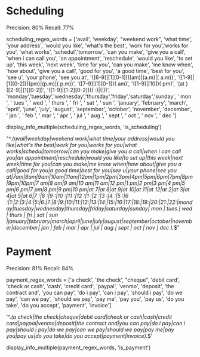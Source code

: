 # Scheduling

Precision: 80%
Recall: 77%

scheduling_regex_words = ['avail', 
                          'weekday', "weekend work", 'what time', 
                          'your address', 'would you like', 'what\'s the best',
                          'work for you','works for you', 'what works', 
                          'schedul','tomorrow',
                          'can you make', 'give you a call', 
                          'when i can call you', 'an appointment',
                          'reschedule', 'would you like', 'to set up', 'this week', 'next week',
                          'time for you',
                          'can you make', 'me know when', 'how about',
                          'give you a call', 'good for you', 'a good time',
                          'best for you', 'see u', 'your phone', 'see you at',
                          '([6-9]|[1][0-1])((am)|(a.m)|( a.m))',
                          '([1-9]|[1][0-2])((pm)|(p.m)|( p.m))',
                          '([7-9]|[1][0-1])( am)',
                          '([1-9]|[10])( pm)',
                          '(at )([2-9]|[1][0-2])',
                          '([1-9]|[1-2][0-2])(( :)|(:))',
                          'monday','tuesday','wednesday','thursday','friday','saturday','sunday',
                          ' mon ', ' tues ', ' wed ', ' thurs ', ' fri ', ' sat ', ' sun ',
                          'january', 'february', 'march', 'april', 'june', 
                          'july', 'august', 'september', 'october', 'november', 'december',
                          ' jan ', ' feb ', ' mar ', ' apr ', ' jul ', ' aug ', ' sept ',
                          ' oct ', ' nov ', ' dec ']

display_info_multiple(scheduling_regex_words, 'is_scheduling')

"^.*(avail|weekday|weekend work|what time|your address|would you like|what's the best|work for you|works for you|what works|schedul|tomorrow|can you make|give you a call|when i can call you|an appointment|reschedule|would you like|to set up|this week|next week|time for you|can you make|me know when|how about|give you a call|good for you|a good time|best for you|see u|your phone|see you at|7am|8am|9am|10am|11am|12pm|1pm|2pm|3pm|4pm|5pm|6pm|7pm|8pm|9pm|10pm|7 am|8 am|9 am|10 am|11 am|12 pm|1 pm|2 pm|3 pm|4 pm|5 pm|6 pm|7 pm|8 pm|9 pm|10 pm|at 7|at 8|at 9|at 10|at 11|at 12|at 2|at 3|at 4|at 5|at 6|7 :|8 :|9 :|10 :|11 :|12 :|1 :|2 :|3 :|4 :|5 :|6 :|1:|2:|3:|4:|5:|6:|7:|8:|9:|10:|11:|12:|13:|14:|15:|16:|17:|18:|19:|20:|21:|22:|monday|tuesday|wednesday|thursday|friday|saturday|sunday| mon | tues | wed | thurs | fri | sat | sun |january|february|march|april|june|july|august|september|october|november|december| jan | feb | mar | apr | jul | aug | sept | oct | nov | dec ).*$"

# Payment

Precision: 81%
Recall: 84%

payment_regex_words = ['a check', 'the check', "cheque",
                       'debit card', 'check or cash', 'cash',
                       'credit card', 'paypal', 'venmo', 
                       'deposit', 'the contract and',
                       'you can pay', 'do i pay', 'can i pay', 'should i pay',
                       'do we pay', 'can we pay', 'should we pay',
                       'pay me', 'pay you', 'pay us',
                       'do you take', 'do you accept',
                        'payment', 'invoice']

'^.*(a check|the check|cheque|debit card|check or cash|cash|credit card|paypal|venmo|deposit|the contract and|you can pay|do i pay|can i pay|should i pay|do we pay|can we pay|should we pay|pay me|pay you|pay us|do you take|do you accept|payment|invoice).*$'

display_info_multiple(payment_regex_words, 'is_payment')